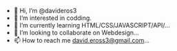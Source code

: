 - 👋 Hi, I’m @davideros3
- 👀 I’m interested in codding.
- 🌱 I’m currently learning HTML/CSS/JAVASCRIPT/API/...
- 💞️ I’m looking to collaborate on Webdesign...
- 📫 How to reach me david.eross3@gmail.com...

<!---
davideros3/davideros3 is a ✨ special ✨ repository because its `README.md` (this file) appears on your GitHub profile.
You can click the Preview link to take a look at your changes.
--->
